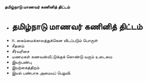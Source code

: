 **தமிழ்நாடு மாணவர் கணினித் திட்டம்**
- # தமிழ்நாடு மாணவர் கணினித் திட்டம்
- n. கைம்மைக்காலத்துக்கென விடப்படும் பொருள்
- சீதனம்
- சீர்வரிசை
- மணமகள் கணவன்வீட்டுக்குக் கொண்டு வரும் உடைமை
-  இயற்பண்பு
- இயற்கைத்திறம்
- இயல் பண்பாக அமையப் பெறுவி.


